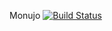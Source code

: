 Monujo
[![Build Status](https://secure.travis-ci.org/monujo/monujo.png)](http://travis-ci.org/monujo/monujo)